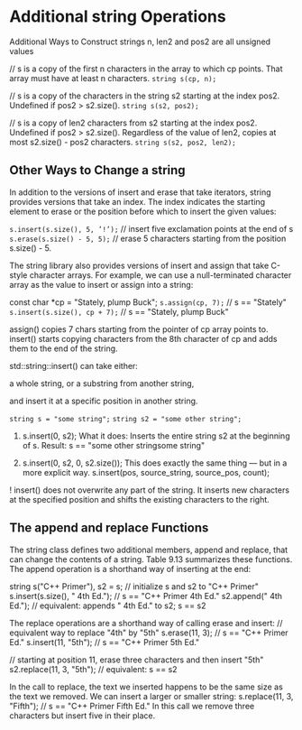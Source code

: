 
# Additional string Operations

Additional Ways to Construct strings n, len2 and pos2 are all unsigned values

// s is a copy of the first n characters in the array to which cp points. That array must have at least n characters.
`string s(cp, n);`

// s is a copy of the characters in the string s2 starting at
the index pos2. Undefined if pos2 > s2.size().
`string s(s2, pos2);`

// s is a copy of len2 characters from s2 starting at the index pos2. Undefined if pos2 > s2.size(). Regardless of the value of len2, copies at most
s2.size() - pos2 characters.
`string s(s2, pos2, len2);`

## Other Ways to Change a string

In addition to the versions of insert and erase that take iterators, string provides versions that take an index. The index indicates the starting element to erase or the position before which to insert the given values:

`s.insert(s.size(), 5, ’!’);` // insert five exclamation points at the end of s
`s.erase(s.size() - 5, 5);` // erase 5 characters starting from the position s.size() - 5.

The string library also provides versions of insert and assign that take C-style character arrays. For example, we can use a null-terminated character array as the value to insert or assign into a string:

const char *cp = "Stately, plump Buck";
`s.assign(cp, 7);` // s == "Stately"
`s.insert(s.size(), cp + 7);` // s == "Stately, plump Buck"

assign() copies 7 chars starting from the pointer of cp array points to.
insert() starts copying characters from the 8th character of cp and adds them to the end of the string.

std::string::insert() can take either:

a whole string, or
a substring from another string,

and insert it at a specific position in another string.

`string s = "some string";`
`string s2 = "some other string";`

1. s.insert(0, s2);
What it does:
Inserts the entire string s2 at the beginning of s.
Result:
s == "some other stringsome string"

2. s.insert(0, s2, 0, s2.size());
This does exactly the same thing — but in a more explicit way.
s.insert(pos, source_string, source_pos, count);

! insert() does not overwrite any part of the string. It inserts new characters at the specified position and shifts the existing characters to the right.

## The append and replace Functions

The string class defines two additional members, append and replace, that
can change the contents of a string. Table 9.13 summarizes these functions. The append operation is a shorthand way of inserting at the end:

string s("C++ Primer"), s2 = s; // initialize s and s2 to "C++ Primer"
s.insert(s.size(), " 4th Ed."); // s == "C++ Primer 4th Ed."
s2.append(" 4th Ed."); // equivalent: appends " 4th Ed." to s2; s == s2

The replace operations are a shorthand way of calling erase and insert:
// equivalent way to replace "4th" by "5th"
s.erase(11, 3); // s == "C++ Primer Ed."
s.insert(11, "5th"); // s == "C++ Primer 5th Ed."

// starting at position 11, erase three characters and then insert "5th"
s2.replace(11, 3, "5th"); // equivalent: s == s2

In the call to replace, the text we inserted happens to be the same size as the text we removed. We can insert a larger or smaller string:
s.replace(11, 3, "Fifth");
// s == "C++ Primer Fifth Ed."
In this call we remove three characters but insert five in their place.
